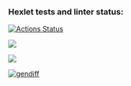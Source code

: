 ### Hexlet tests and linter status:
[![Actions Status](https://github.com/solmael/python-project-50/actions/workflows/hexlet-check.yml/badge.svg)](https://github.com/solmael/python-project-50/actions)

<a href="https://codeclimate.com/github/solmael/python-project-50/maintainability"><img src="https://api.codeclimate.com/v1/badges/c45c3f5436e544dbd87e/maintainability" /></a>

<a href="https://codeclimate.com/github/solmael/python-project-50/test_coverage"><img src="https://api.codeclimate.com/v1/badges/c45c3f5436e544dbd87e/test_coverage" /></a>

[![gendiff](https://github.com/solmael/python-project-50/actions/workflows/gendiff.yml/badge.svg)](https://github.com/solmael/python-project-50/actions/workflows/gendiff.yml)